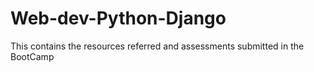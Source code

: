 # Web-dev-Python-Django
This contains the resources referred and assessments submitted in the BootCamp
